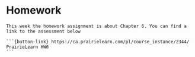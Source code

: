 # Homework

````{card}
This week the homework assignment is about Chapter 6. You can find a link to the assessment below

```{button-link} https://ca.prairielearn.com/pl/course_instance/2344/
PrairieLearn HW6
```
````